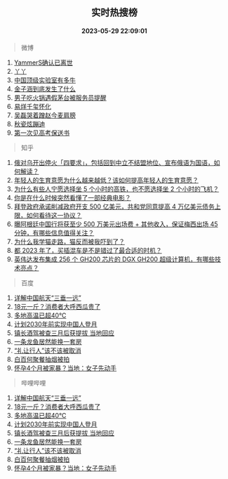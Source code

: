 <div align="center"><h2>实时热搜榜</h2><h4>2023-05-29 22:09:01</h4></div>

> 微博  

1. [YammerS确认已离世](https://s.weibo.com/weibo?q=%23YammerS%E7%A1%AE%E8%AE%A4%E5%B7%B2%E7%A6%BB%E4%B8%96%23&t=31&band_rank=1&Refer=top)<br />
2. [丫丫](https://s.weibo.com/weibo?q=%E4%B8%AB%E4%B8%AB&t=31&band_rank=2&Refer=top)<br />
3. [中国顶级实验室有多牛](https://s.weibo.com/weibo?q=%23%E4%B8%AD%E5%9B%BD%E9%A1%B6%E7%BA%A7%E5%AE%9E%E9%AA%8C%E5%AE%A4%E6%9C%89%E5%A4%9A%E7%89%9B%23&t=31&band_rank=3&Refer=top)<br />
4. [金子涵到底发生了什么](https://s.weibo.com/weibo?q=%23%E9%87%91%E5%AD%90%E6%B6%B5%E5%88%B0%E5%BA%95%E5%8F%91%E7%94%9F%E4%BA%86%E4%BB%80%E4%B9%88%23&t=31&band_rank=4&Refer=top)<br />
5. [男子吃火锅遇假茅台被服务员提醒](https://s.weibo.com/weibo?q=%23%E7%94%B7%E5%AD%90%E5%90%83%E7%81%AB%E9%94%85%E9%81%87%E5%81%87%E8%8C%85%E5%8F%B0%E8%A2%AB%E6%9C%8D%E5%8A%A1%E5%91%98%E6%8F%90%E9%86%92%23&t=31&band_rank=5&Refer=top)<br />
6. [易烊千玺怀化](https://s.weibo.com/weibo?q=%E6%98%93%E7%83%8A%E5%8D%83%E7%8E%BA%E6%80%80%E5%8C%96&t=31&band_rank=6&Refer=top)<br />
7. [吴磊哭着蹭赵今麦肩膀](https://s.weibo.com/weibo?q=%23%E5%90%B4%E7%A3%8A%E5%93%AD%E7%9D%80%E8%B9%AD%E8%B5%B5%E4%BB%8A%E9%BA%A6%E8%82%A9%E8%86%80%23&t=31&band_rank=7&Refer=top)<br />
8. [秋瓷炫蹦迪](https://s.weibo.com/weibo?q=%23%E7%A7%8B%E7%93%B7%E7%82%AB%E8%B9%A6%E8%BF%AA%23&t=31&band_rank=8&Refer=top)<br />
9. [第一次见高考保送书](https://s.weibo.com/weibo?q=%E7%AC%AC%E4%B8%80%E6%AC%A1%E8%A7%81%E9%AB%98%E8%80%83%E4%BF%9D%E9%80%81%E4%B9%A6&t=31&band_rank=9&Refer=top)<br />

> 知乎  

1. [俄对乌开出停火「四要求」，包括回到中立不结盟地位、宣布俄语为国语，如何解读？](https://www.zhihu.com/question/603591105)<br />
2. [年轻人的生育意愿为什么越来越低？该如何提高年轻人的生育意愿？](https://www.zhihu.com/question/603504362)<br />
3. [为什么有些人宁愿选择坐 5 个小时的高铁，也不愿选择坐 2 个小时的飞机？](https://www.zhihu.com/question/266525950)<br />
4. [你是在什么时候突然看懂了一部经典电影？](https://www.zhihu.com/question/601570261)<br />
5. [拜登政府承诺削减政府开支 500 亿美元，共和党同意提高 4 万亿美元债务上限，如何看待这一协议？](https://www.zhihu.com/theater/13920)<br />
6. [曝阿根廷中国行将获至少 500 万美元出场费 + 其他收入，保证梅西出场 45 分钟，有哪些信息值得关注？](https://www.zhihu.com/question/603618670)<br />
7. [为什么我学猫走路，猫反而被我吓到了？](https://www.zhihu.com/question/602628777)<br />
8. [都 2023 年了，买插混车是不是错过了最合适的时机？](https://www.zhihu.com/question/601924001)<br />
9. [英伟达发布集成 256 个 GH200 芯片的 DGX GH200 超级计算机，有哪些技术亮点？](https://www.zhihu.com/question/603617327)<br />

> 百度  

1. [详解中国航天“三垂一远”](https://www.baidu.com/s?wd=%E8%AF%A6%E8%A7%A3%E4%B8%AD%E5%9B%BD%E8%88%AA%E5%A4%A9%E2%80%9C%E4%B8%89%E5%9E%82%E4%B8%80%E8%BF%9C%E2%80%9D&sa=fyb_news&rsv_dl=fyb_news)<br />
2. [18元一斤？消费者大呼西瓜贵了](https://www.baidu.com/s?wd=18%E5%85%83%E4%B8%80%E6%96%A4%EF%BC%9F%E6%B6%88%E8%B4%B9%E8%80%85%E5%A4%A7%E5%91%BC%E8%A5%BF%E7%93%9C%E8%B4%B5%E4%BA%86&sa=fyb_news&rsv_dl=fyb_news)<br />
3. [多地高温已超40℃](https://www.baidu.com/s?wd=%E5%A4%9A%E5%9C%B0%E9%AB%98%E6%B8%A9%E5%B7%B2%E8%B6%8540%E2%84%83&sa=fyb_news&rsv_dl=fyb_news)<br />
4. [计划2030年前实现中国人登月](https://www.baidu.com/s?wd=%E8%AE%A1%E5%88%922030%E5%B9%B4%E5%89%8D%E5%AE%9E%E7%8E%B0%E4%B8%AD%E5%9B%BD%E4%BA%BA%E7%99%BB%E6%9C%88&sa=fyb_news&rsv_dl=fyb_news)<br />
5. [镇长酒驾被查三月后获提拔 当地回应](https://www.baidu.com/s?wd=%E9%95%87%E9%95%BF%E9%85%92%E9%A9%BE%E8%A2%AB%E6%9F%A5%E4%B8%89%E6%9C%88%E5%90%8E%E8%8E%B7%E6%8F%90%E6%8B%94+%E5%BD%93%E5%9C%B0%E5%9B%9E%E5%BA%94&sa=fyb_news&rsv_dl=fyb_news)<br />
6. [一条龙鱼居然能换一套房](https://www.baidu.com/s?wd=%E4%B8%80%E6%9D%A1%E9%BE%99%E9%B1%BC%E5%B1%85%E7%84%B6%E8%83%BD%E6%8D%A2%E4%B8%80%E5%A5%97%E6%88%BF&sa=fyb_news&rsv_dl=fyb_news)<br />
7. [“礼让行人”该不该被取消](https://www.baidu.com/s?wd=%E2%80%9C%E7%A4%BC%E8%AE%A9%E8%A1%8C%E4%BA%BA%E2%80%9D%E8%AF%A5%E4%B8%8D%E8%AF%A5%E8%A2%AB%E5%8F%96%E6%B6%88&sa=fyb_news&rsv_dl=fyb_news)<br />
8. [白百何聚餐抽烟被拍](https://www.baidu.com/s?wd=%E7%99%BD%E7%99%BE%E4%BD%95%E8%81%9A%E9%A4%90%E6%8A%BD%E7%83%9F%E8%A2%AB%E6%8B%8D&sa=fyb_news&rsv_dl=fyb_news)<br />
9. [怀孕4个月被家暴？当地：女子先动手](https://www.baidu.com/s?wd=%E6%80%80%E5%AD%954%E4%B8%AA%E6%9C%88%E8%A2%AB%E5%AE%B6%E6%9A%B4%EF%BC%9F%E5%BD%93%E5%9C%B0%EF%BC%9A%E5%A5%B3%E5%AD%90%E5%85%88%E5%8A%A8%E6%89%8B&sa=fyb_news&rsv_dl=fyb_news)<br />

> 哔哩哔哩  

1. [详解中国航天“三垂一远”](https://www.baidu.com/s?wd=%E8%AF%A6%E8%A7%A3%E4%B8%AD%E5%9B%BD%E8%88%AA%E5%A4%A9%E2%80%9C%E4%B8%89%E5%9E%82%E4%B8%80%E8%BF%9C%E2%80%9D&sa=fyb_news&rsv_dl=fyb_news)<br />
2. [18元一斤？消费者大呼西瓜贵了](https://www.baidu.com/s?wd=18%E5%85%83%E4%B8%80%E6%96%A4%EF%BC%9F%E6%B6%88%E8%B4%B9%E8%80%85%E5%A4%A7%E5%91%BC%E8%A5%BF%E7%93%9C%E8%B4%B5%E4%BA%86&sa=fyb_news&rsv_dl=fyb_news)<br />
3. [多地高温已超40℃](https://www.baidu.com/s?wd=%E5%A4%9A%E5%9C%B0%E9%AB%98%E6%B8%A9%E5%B7%B2%E8%B6%8540%E2%84%83&sa=fyb_news&rsv_dl=fyb_news)<br />
4. [计划2030年前实现中国人登月](https://www.baidu.com/s?wd=%E8%AE%A1%E5%88%922030%E5%B9%B4%E5%89%8D%E5%AE%9E%E7%8E%B0%E4%B8%AD%E5%9B%BD%E4%BA%BA%E7%99%BB%E6%9C%88&sa=fyb_news&rsv_dl=fyb_news)<br />
5. [镇长酒驾被查三月后获提拔 当地回应](https://www.baidu.com/s?wd=%E9%95%87%E9%95%BF%E9%85%92%E9%A9%BE%E8%A2%AB%E6%9F%A5%E4%B8%89%E6%9C%88%E5%90%8E%E8%8E%B7%E6%8F%90%E6%8B%94+%E5%BD%93%E5%9C%B0%E5%9B%9E%E5%BA%94&sa=fyb_news&rsv_dl=fyb_news)<br />
6. [一条龙鱼居然能换一套房](https://www.baidu.com/s?wd=%E4%B8%80%E6%9D%A1%E9%BE%99%E9%B1%BC%E5%B1%85%E7%84%B6%E8%83%BD%E6%8D%A2%E4%B8%80%E5%A5%97%E6%88%BF&sa=fyb_news&rsv_dl=fyb_news)<br />
7. [“礼让行人”该不该被取消](https://www.baidu.com/s?wd=%E2%80%9C%E7%A4%BC%E8%AE%A9%E8%A1%8C%E4%BA%BA%E2%80%9D%E8%AF%A5%E4%B8%8D%E8%AF%A5%E8%A2%AB%E5%8F%96%E6%B6%88&sa=fyb_news&rsv_dl=fyb_news)<br />
8. [白百何聚餐抽烟被拍](https://www.baidu.com/s?wd=%E7%99%BD%E7%99%BE%E4%BD%95%E8%81%9A%E9%A4%90%E6%8A%BD%E7%83%9F%E8%A2%AB%E6%8B%8D&sa=fyb_news&rsv_dl=fyb_news)<br />
9. [怀孕4个月被家暴？当地：女子先动手](https://www.baidu.com/s?wd=%E6%80%80%E5%AD%954%E4%B8%AA%E6%9C%88%E8%A2%AB%E5%AE%B6%E6%9A%B4%EF%BC%9F%E5%BD%93%E5%9C%B0%EF%BC%9A%E5%A5%B3%E5%AD%90%E5%85%88%E5%8A%A8%E6%89%8B&sa=fyb_news&rsv_dl=fyb_news)<br />

